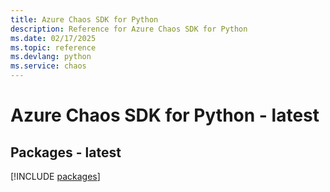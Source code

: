 ```yaml
---
title: Azure Chaos SDK for Python
description: Reference for Azure Chaos SDK for Python
ms.date: 02/17/2025
ms.topic: reference
ms.devlang: python
ms.service: chaos
---
```

# Azure Chaos SDK for Python - latest
## Packages - latest
[!INCLUDE [packages](chaos-index.md)]